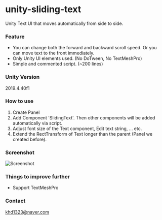 # unity-sliding-text
 Unity Text UI that moves automatically from side to side.

### Feature
- You can change both the forward and backward scroll speed. Or you can move text to the front immediately.
- Only Unity UI elements used. (No DoTween, No TextMeshPro)
- Simple and commented script. (~200 lines)

### Unity Version
2019.4.40f1

### How to use
1. Create Panel
2. Add Component 'SlidingText'. Then other components will be added automatically via script.
3. Adjust font size of the Text component, Edit text string, ... etc.
4. Extend the RectTransform of Text longer than the parent (Panel we created before).

### Screenshot
![Screenshot](https://github.com/virtus2/unity-sliding-text/blob/main/Screenshot/sliding-text.gif)

### Things to improve further
- Support TextMeshPro

### Contact
khd1323@naver.com
